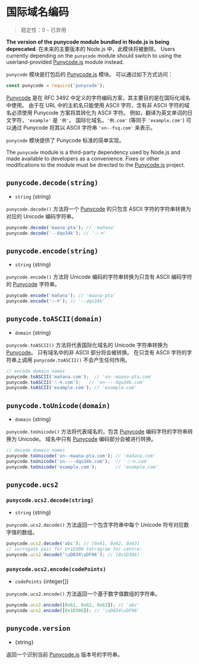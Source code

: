 # 国际域名编码
<!-- YAML
changes:
  - version: v7.0.0
    pr-url: https://github.com/nodejs/node/pull/7941
    description: Accessing this module will now emit a deprecation warning.
-->

<!--introduced_in=v0.10.0-->

> 稳定性：0 - 已弃用

**The version of the punycode module bundled in Node.js is being deprecated**. 在未来的主要版本的 Node.js 中，此模块将被删除。 Users currently depending on the `punycode` module should switch to using the userland-provided [Punycode.js](https://github.com/bestiejs/punycode.js) module instead.

`punycode` 模块是打包后的 [Punycode.js](https://github.com/bestiejs/punycode.js) 模块。 可以通过如下方式访问：

```js
const punycode = require('punycode');
```

[Punycode](https://tools.ietf.org/html/rfc3492) 是在 RFC 3492 中定义的字符编码方案，其主要目的是在国际化域名中使用。 由于在 URL 中的主机名只能使用 ASCII 字符，含有非 ASCII 字符的域名必须使用 Punycode 方案将其转化为 ASCII 字符。 例如，翻译为英文单词的日文字符，`'example'` 是 `'例'`。 国际化域名，`'例.com'` (等同于 `'example.com'`) 可以通过 Punycode 将其以 ASCII 字符串 `'xn--fsq.com'` 来表示。

`punycode` 模块提供了 Punycode 标准的简单实现。

The `punycode` module is a third-party dependency used by Node.js and made available to developers as a convenience. Fixes or other modifications to the module must be directed to the [Punycode.js](https://github.com/bestiejs/punycode.js) project.

## `punycode.decode(string)`
<!-- YAML
added: v0.5.1
-->

* `string` {string}

`punycode.decode()` 方法将一个 [Punycode](https://tools.ietf.org/html/rfc3492) 的只包含 ASCII 字符的字符串转换为对应的 Unicode 编码字符串。

```js
punycode.decode('maana-pta'); // 'mañana'
punycode.decode('--dqo34k'); // '☃-⌘'
```

## `punycode.encode(string)`
<!-- YAML
added: v0.5.1
-->

* `string` {string}

`punycode.encode()` 方法将 Unicode 编码的字符串转换为只含有 ASCII 编码字符的 [Punycode](https://tools.ietf.org/html/rfc3492) 字符串。

```js
punycode.encode('mañana'); // 'maana-pta'
punycode.encode('☃-⌘'); // '--dqo34k'
```

## `punycode.toASCII(domain)`
<!-- YAML
added: v0.6.1
-->

* `domain` {string}

`punycode.toASCII()` 方法将代表国际化域名的 Unicode 字符串转换为 [Punycode](https://tools.ietf.org/html/rfc3492)。 只有域名中的非 ASCII 部分将会被转换。 在只含有 ASCII 字符的字符串上调用 `punycode.toASCII()` 不会产生任何作用。

```js
// encode domain names
punycode.toASCII('mañana.com');  // 'xn--maana-pta.com'
punycode.toASCII('☃-⌘.com');   // 'xn----dqo34k.com'
punycode.toASCII('example.com'); // 'example.com'
```

## `punycode.toUnicode(domain)`
<!-- YAML
added: v0.6.1
-->

* `domain` {string}

`punycode.toUnicode()` 方法将代表域名的，包含 [Punycode](https://tools.ietf.org/html/rfc3492) 编码字符的字符串转换为 Unicode。 域名中只有 [Punycode](https://tools.ietf.org/html/rfc3492) 编码部分会被进行转换。

```js
// decode domain names
punycode.toUnicode('xn--maana-pta.com'); // 'mañana.com'
punycode.toUnicode('xn----dqo34k.com');  // '☃-⌘.com'
punycode.toUnicode('example.com');       // 'example.com'
```

## `punycode.ucs2`
<!-- YAML
added: v0.7.0
-->

### `punycode.ucs2.decode(string)`
<!-- YAML
added: v0.7.0
-->

* `string` {string}

`punycode.ucs2.decode()` 方法返回一个包含字符串中每个 Unicode 符号对应数字值的数组。

```js
punycode.ucs2.decode('abc'); // [0x61, 0x62, 0x63]
// surrogate pair for U+1D306 tetragram for centre:
punycode.ucs2.decode('\uD834\uDF06'); // [0x1D306]
```

### `punycode.ucs2.encode(codePoints)`
<!-- YAML
added: v0.7.0
-->

* `codePoints` {integer[]}

`punycode.ucs2.encode()` 方法返回一个基于数字值数组的字符串。

```js
punycode.ucs2.encode([0x61, 0x62, 0x63]); // 'abc'
punycode.ucs2.encode([0x1D306]); // '\uD834\uDF06'
```

## `punycode.version`
<!-- YAML
added: v0.6.1
-->

* {string}

返回一个识别当前 [Punycode.js](https://github.com/bestiejs/punycode.js) 版本号的字符串。
